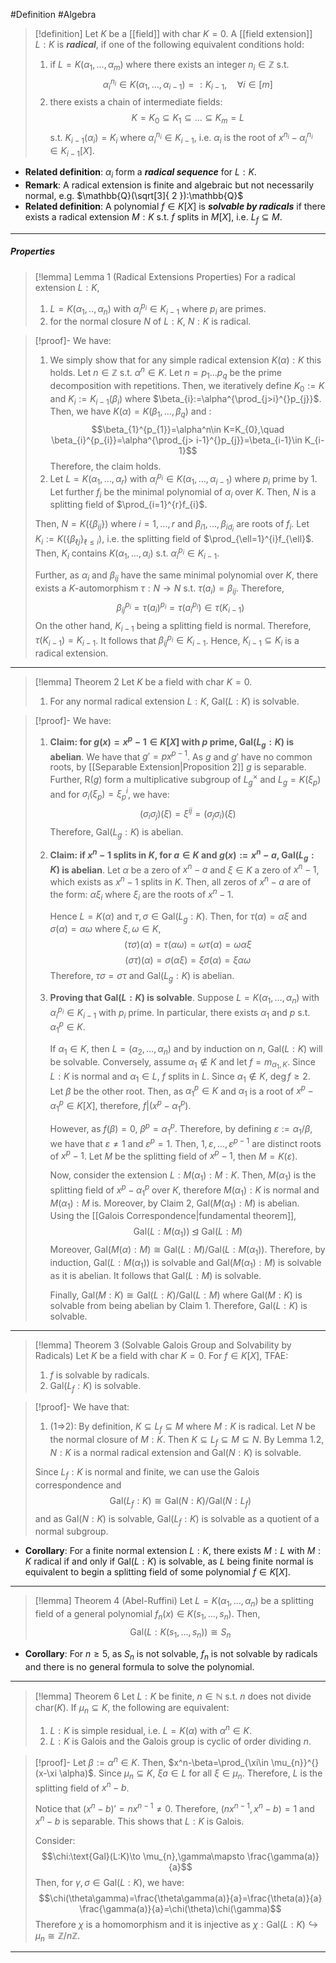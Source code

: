 #Definition #Algebra 

> [!definition]
> Let $K$ be a [[field]] with $\text{char }K=0$. A [[field extension]] $L:K$ is ***radical***, if one of the following equivalent conditions hold:
> 1. if $L=K(\alpha_{1},\dots,\alpha_{m})$ where there exists an integer $n_{i}\in\mathbb{Z}$ s.t. $$\alpha_{i}^{n_{i}}\in K(\alpha_{1},\dots,\alpha_{i-1})=:K_{i-1},\quad \forall i\in[m]$$
> 2. there exists a chain of intermediate fields: $$K=K_{0}\subseteq K_{1}\subseteq\dots \subseteq K_{m}=L$$s.t. $K_{i-1}(\alpha_{i})=K_{i}$ where $\alpha_{i}^{n_{i}}\in K_{i-1}$, i.e. $\alpha_{i}$ is the root of $x^{n_{i}}-\alpha_{i}^{n_{i}}\in K_{i-1}[X]$.
- **Related definition**: $\alpha_{i}$ form a ***radical sequence*** for $L:K$.
- **Remark**: A radical extension is finite and algebraic but not necessarily normal, e.g. $\mathbb{Q}(\sqrt[3]{ 2 }):\mathbb{Q}$
- **Related definition**: A polynomial $f\in K[X]$ is ***solvable by radicals*** if there exists a radical extension $M:K$ s.t. $f$ splits in $M[X]$, i.e. $L_{f}\subseteq M$.
---
##### Properties
> [!lemma] Lemma 1 (Radical Extensions Properties)
> For a radical extension $L:K$, 
> 1. $L=K(\alpha_{1},..,\alpha_{n})$ with $\alpha_{i}^{p_{i}}\in K_{i-1}$ where $p_{i}$ are primes.
> 2. for the normal closure $N$ of $L:K$, $N:K$ is radical.

> [!proof]-
> We have:
> 1. We simply show that for any simple radical extension $K(\alpha):K$ this holds. Let $n\in \mathbb{Z}$ s.t. $\alpha^n\in K$. Let $n=p_{1}\dots p_{q}$ be the prime decomposition with repetitions. Then, we iteratively define $K_{0}:=K$ and $K_{i}:=K_{i-1}\left( \beta_{i} \right)$ where $\beta_{i}:=\alpha^{\prod_{j>i}^{}p_{j}}$. Then, we have $K(\alpha)=K(\beta_{1},\dots,\beta_{q})$ and : $$\beta_{1}^{p_{1}}=\alpha^n\in K=K_{0},\quad \beta_{i}^{p_{i}}=\alpha^{\prod_{j> i-1}^{}p_{j}}=\beta_{i-1}\in K_{i-1}$$Therefore, the claim holds.
> 2. Let $L=K(\alpha_{1},\dots,\alpha_{r})$ with $\alpha_{i}^{p_{i}}\in K(\alpha_{1},\dots,\alpha_{i-1})$ where $p_{i}$ prime by 1. Let further $f_{i}$ be the minimal polynomial of $\alpha_{i}$ over $K$. Then, $N$ is a splitting field of $\prod_{i=1}^{r}f_{i}$.
> 
> 	Then, $N=K(\{ \beta_{ij} \})$ where $i=1,\dots,r$ and $\beta_{i 1},\dots,\beta_{i d_{i}}$ are roots of $f_{i}$. Let $K_{i}:=K(\{ \beta_{\ell j} \}_{\ell\leq i})$, i.e. the splitting field of $\prod_{\ell=1}^{i}f_{\ell}$. Then, $K_{i}$ contains $K(\alpha_{1},\dots,\alpha_{i})$ s.t. $\alpha_{i}^{p_{i}}\in K_{i-1}$. 
> 
> 	Further, as $\alpha_{i}$ and $\beta_{ij}$ have the same minimal polynomial over $K$, there exists a $K$-automorphism $\tau:N\to N$ s.t. $\tau(a_{i})=\beta_{ij}$. Therefore, $$\beta_{ij}^{p_{i}}=\tau(a_{i})^{p_{i}}=\tau(a_{i}^{p_{i}})\in \tau(K_{i-1})$$On the other hand, $K_{i-1}$ being a splitting field is normal. Therefore, $\tau(K_{i-1})=K_{i-1}$. It follows that $\beta_{ij}^{p_{i}}\in K_{i-1}$. Hence, $K_{i-1}\subseteq K_{i}$ is a radical extension.
---
> [!lemma] Theorem 2
> Let $K$ be a field with $\text{char }K=0$. 
> 1. For any normal radical extension $L:K$, $\text{Gal}(L:K)$ is solvable.

> [!proof]-
> We have:
> 1. **Claim: for $g(x)=x^p-1\in K[X]$ with $p$ prime, $\text{Gal}(L_{g}:K)$ is abelian**.
>    We have that $g'=px^{p-1}$. As $g$ and $g'$ have no common roots, by [[Separable Extension|Proposition 2]] $g$ is separable. Further, $\text{R}(g)$ form a multiplicative subgroup of $L_{g}^\times$ and $L_{g}=K(\xi_{p})$ and for $\sigma_{i}(\xi_{p})=\xi^i_{p}$, we have: $$(\sigma_{i}\sigma_{j})(\xi)=\xi^{ij}=(\sigma_{j}\sigma_{i})(\xi)$$Therefore, $\text{Gal}(L_{g}:K)$ is abelian.
> 2. **Claim: if $x^n-1$ splits in $K$, for $a\in K$ and $g(x):=x^n-a$, $\text{Gal}(L_{g}:K)$ is abelian**.
>    Let $\alpha$ be a zero of $x^n-a$ and $\xi\in K$ a zero of $x^n-1$, which exists as $x^n-1$ splits in $K$. Then, all zeros of $x^n-a$ are of the form: $\alpha \xi_{i}$ where $\xi_{i}$ are the roots of $x^n-1$. 
>    
>    Hence $L=K(\alpha)$ and $\tau,\sigma\in \text{Gal}(L_{g}:K)$. Then, for $\tau (\alpha)=\alpha \xi$ and $\sigma(\alpha)=\alpha\omega$ where $\xi,\omega\in K$, $$(\tau\sigma)(\alpha)=\tau(\alpha\omega)=\omega \tau(\alpha)=\omega\alpha \xi$$ $$(\sigma \tau)(\alpha)=\sigma(\alpha \xi)=\xi\sigma(\alpha)=\xi\alpha\omega$$Therefore, $\tau\sigma=\sigma \tau$ and $\text{Gal}(L_{g}:K)$ is abelian.
>  3. **Proving that $\text{Gal}(L:K)$ is solvable**.
>     Suppose $L=K(\alpha_{1},\dots,\alpha_{n})$ with $\alpha_{i}^{p_{i}}\in K_{i-1}$ with $p_{i}$ prime. In particular, there exists $\alpha_{1}$ and $p$ s.t. $\alpha_{1}^p\in K$. 
>     
>     If $\alpha_{1}\in K$, then $L=(\alpha_{2},\dots,\alpha_{n})$ and by induction on $n$, $\text{Gal}(L:K)$ will be solvable. Conversely, assume $\alpha_{1}\notin K$ and let $f=m_{\alpha_{1},K}$. Since $L:K$ is normal and $\alpha_{1}\in L$, $f$ splits in $L$. Since $\alpha_{1}\notin K$, $\deg f\geq 2$. Let $\beta$ be the other root. Then, as $\alpha_{1}^p\in K$ and $\alpha_{1}$ is a root of $x^p-\alpha_{1}^p\in K[X]$, therefore, $f|(x^p-\alpha_{1}^p)$.
>     
>     However, as $f(\beta)=0$, $\beta^p=\alpha_{1}^p$. Therefore, by defining $\varepsilon:= \alpha_{1} / \beta$, we have that $\varepsilon\neq 1$ and $\varepsilon^p=1$. Then, $1,\varepsilon,. ..,\varepsilon^{p-1}$ are distinct roots of $x^p-1$. Let $M$ be the splitting field of $x^p-1$, then $M=K(\varepsilon)$. 
>     
>     Now, consider the extension $L:M(\alpha_{1}):M:K$. Then, $M(\alpha_{1})$ is the splitting field of $x^p-\alpha_{1}^p$ over $K$, therefore $M(\alpha_{1}):K$ is normal and $M(\alpha_{1}):M$ is. Moreover, by Claim 2, $\text{Gal}(M(\alpha_{1}):M)$ is abelian. Using the [[Galois Correspondence|fundamental theorem]], $$\text{Gal}(L:M(\alpha_{1}))\unlhd \text{Gal}(L:M)$$
>     Moreover, $\text{Gal}(M(\alpha):M)\cong \text{Gal}(L:M) / \text{Gal}(L:M(\alpha_{1}))$. Therefore, by induction, $\text{Gal}(L:M(\alpha_{1}))$ is solvable and $\text{Gal}(M(\alpha_{1}):M)$ is solvable as it is abelian. It follows that $\text{Gal}(L:M)$ is solvable.
>     
>     Finally, $\text{Gal}(M:K)\cong \text{Gal}(L:K) / \text{Gal}(L:M)$ where $\text{Gal}(M:K)$ is solvable from being abelian by Claim 1. Therefore, $\text{Gal}(L:K)$ is solvable.
---

> [!lemma] Theorem 3 (Solvable Galois Group and Solvability by Radicals)
> Let $K$ be a field with $\text{char }K=0$. For $f\in K[X]$, TFAE:
> 1. $f$ is solvable by radicals.
> 2. $\text{Gal}(L_{f}:K)$ is solvable.

> [!proof]-
> We have that:
> 1. (1=>2): By definition, $K\subseteq L_{f}\subseteq M$ where $M:K$ is radical. Let $N$ be the normal closure of $M:K$. Then $K\subseteq L_{f}\subseteq M\subseteq N$. By Lemma 1.2, $N:K$ is a normal radical extension and $\text{Gal}(N:K)$ is solvable.
> 
> 	Since $L_{f}:K$ is normal and finite, we can use the Galois correspondence and  $$\text{Gal}(L_{f}:K)\cong \text{Gal}(N:K) / \text{Gal}(N:L_{f})$$and as $\text{Gal}(N:K)$ is solvable, $\text{Gal}(L_{f}:K)$ is solvable as a quotient of a normal subgroup.
- **Corollary**: For a finite normal extension $L:K$, there exists $M:L$ with $M:K$ radical if and only if $\text{Gal}(L:K)$ is solvable, as $L$ being finite normal is equivalent to begin a splitting field of some polynomial $f\in K[X]$.  
---


> [!lemma] Theorem 4 (Abel-Ruffini)
> Let $L=K(\alpha_{1},\dots,\alpha_{n})$ be a splitting field of a general polynomial $f_{n}(x)\in K(s_{1},\dots,s_{n})$. Then, $$\text{Gal}(L:K(s_{1},\dots,s_{n}))\cong S_{n}$$
- **Corollary**: For $n\geq 5$, as $S_{n}$ is not solvable, $f_{n}$ is not solvable by radicals and there is no general formula to solve the polynomial.  
---
> [!lemma] Theorem 6
> Let $L:K$ be finite, $n\in \mathbb{N}$ s.t. $n$ does not divide $\text{char}(K)$. If $\mu_{n}\subseteq K$, the following are equivalent:
> 1. $L:K$ is simple residual, i.e. $L=K(\alpha)$ with $\alpha^n\in K$.
> 2. $L:K$ is Galois and the Galois group is cyclic of order dividing $n$.

> [!proof]-
> Let $\beta:=\alpha^n\in K$. Then, $x^n-\beta=\prod_{\xi\in \mu_{n}}^{}(x-\xi \alpha)$. Since $\mu_{n}\subseteq K$, $\xi a\in L$ for all $\xi\in \mu_{n}$. Therefore, $L$ is the splitting field of $x^n-b$. 
> 
> Notice that $(x^n-b)'=nx^{n-1}\neq 0$. Therefore, $(nx^{n-1},x^n-b)=1$ and $x^n-b$ is separable. This shows that $L:K$ is Galois.
> 
> Consider: $$\chi:\text{Gal}(L:K)\to \mu_{n},\gamma\mapsto \frac{\gamma(a)}{a}$$Then, for $\gamma,\sigma\in \text{Gal}(L:K)$, we have: $$\chi(\theta\gamma)=\frac{\theta\gamma(a)}{a}=\frac{\theta(a)}{a} \frac{\gamma(a)}{a}=\chi(\theta)\chi(\gamma)$$Therefore $\chi$ is a homomorphism and it is injective as $\chi:\text{Gal}(L:K)\hookrightarrow \mu_{n}\cong \mathbb{Z} / n\mathbb{Z}$.
---
